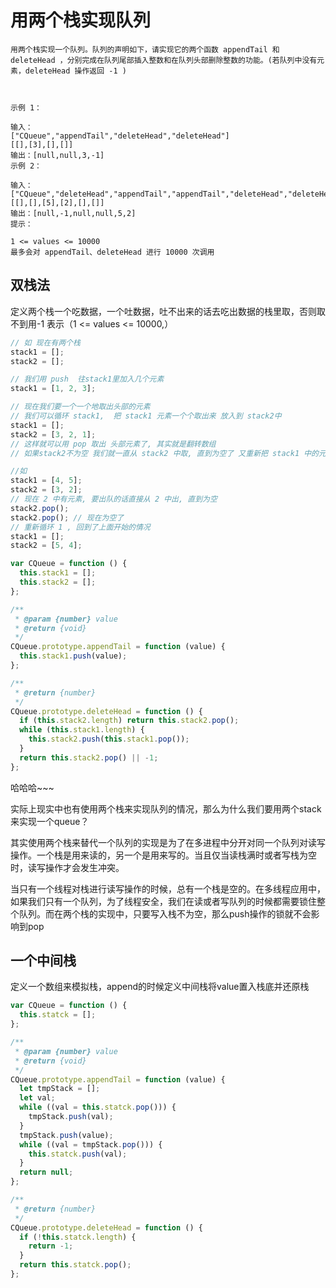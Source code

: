 # 用两个栈实现队列

```
用两个栈实现一个队列。队列的声明如下，请实现它的两个函数 appendTail 和 deleteHead ，分别完成在队列尾部插入整数和在队列头部删除整数的功能。(若队列中没有元素，deleteHead 操作返回 -1 )

 

示例 1：

输入：
["CQueue","appendTail","deleteHead","deleteHead"]
[[],[3],[],[]]
输出：[null,null,3,-1]
示例 2：

输入：
["CQueue","deleteHead","appendTail","appendTail","deleteHead","deleteHead"]
[[],[],[5],[2],[],[]]
输出：[null,-1,null,null,5,2]
提示：

1 <= values <= 10000
最多会对 appendTail、deleteHead 进行 10000 次调用
```

## 双栈法

定义两个栈一个吃数据，一个吐数据，吐不出来的话去吃出数据的栈里取，否则取不到用-1 表示（1 <= values <= 10000,）

```js
// 如 现在有两个栈
stack1 = [];
stack2 = [];

// 我们用 push  往stack1里加入几个元素
stack1 = [1, 2, 3];

// 现在我们要一个一个地取出头部的元素
// 我们可以循环 stack1,  把 stack1 元素一个个取出来 放入到 stack2中
stack1 = [];
stack2 = [3, 2, 1];
// 这样就可以用 pop 取出 头部元素了, 其实就是翻转数组
// 如果stack2不为空 我们就一直从 stack2 中取, 直到为空了 又重新把 stack1 中的元素放入 stack2 中

//如
stack1 = [4, 5];
stack2 = [3, 2];
// 现在 2 中有元素, 要出队的话直接从 2 中出, 直到为空
stack2.pop();
stack2.pop(); // 现在为空了
// 重新循环 1 , 回到了上面开始的情况
stack1 = [];
stack2 = [5, 4];
```

```js
var CQueue = function () {
  this.stack1 = [];
  this.stack2 = [];
};

/**
 * @param {number} value
 * @return {void}
 */
CQueue.prototype.appendTail = function (value) {
  this.stack1.push(value);
};

/**
 * @return {number}
 */
CQueue.prototype.deleteHead = function () {
  if (this.stack2.length) return this.stack2.pop();
  while (this.stack1.length) {
    this.stack2.push(this.stack1.pop());
  }
  return this.stack2.pop() || -1;
};
```

哈哈哈~~~

实际上现实中也有使用两个栈来实现队列的情况，那么为什么我们要用两个stack来实现一个queue？

其实使用两个栈来替代一个队列的实现是为了在多进程中分开对同一个队列对读写操作。一个栈是用来读的，另一个是用来写的。当且仅当读栈满时或者写栈为空时，读写操作才会发生冲突。

当只有一个线程对栈进行读写操作的时候，总有一个栈是空的。在多线程应用中，如果我们只有一个队列，为了线程安全，我们在读或者写队列的时候都需要锁住整个队列。而在两个栈的实现中，只要写入栈不为空，那么push操作的锁就不会影响到pop

## 一个中间栈

定义一个数组来模拟栈，append的时候定义中间栈将value置入栈底并还原栈

```js
var CQueue = function () {
  this.statck = [];
};

/**
 * @param {number} value
 * @return {void}
 */
CQueue.prototype.appendTail = function (value) {
  let tmpStack = [];
  let val;
  while ((val = this.statck.pop())) {
    tmpStack.push(val);
  }
  tmpStack.push(value);
  while ((val = tmpStack.pop())) {
    this.statck.push(val);
  }
  return null;
};

/**
 * @return {number}
 */
CQueue.prototype.deleteHead = function () {
  if (!this.statck.length) {
    return -1;
  }
  return this.statck.pop();
};
```
